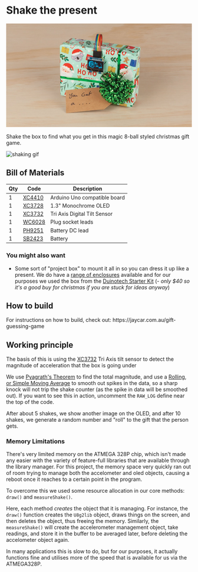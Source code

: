 # Shake the present

![hero image](hero.jpg)

Shake the box to find what you get in this magic 8-ball styled christmas gift game.

![shaking gif](shake.gif)

## Bill of Materials

| Qty | Code                                     | Description                  |
| --- | ---------------------------------------- | ---------------------------- |
| 1   | [XC4410](https://jaycar.com.au/p/XC4410) | Arduino Uno compatible board |
| 1   | [XC3728](https://jaycar.com.au/p/XC3728) | 1.3" Monochrome OLED         |
| 1   | [XC3732](https://jaycar.com.au/p/XC3732) | Tri Axis Digital Tilt Sensor |
| 1   | [WC6028](https://jaycar.com.au/p/WC6028) | Plug socket leads            |
| 1   | [PH9251](https://jaycar.com.au/p/PH9251) | Battery DC lead              |
| 1   | [SB2423](https://jaycar.com.au/p/SB2423) | Battery                      |

### You might also want

- Some sort of "project box" to mount it all in so you can dress it up like a present. We do have a [range of enclosures](https://www.jaycar.com.au/search?text=enclosures) available and for our purposes we used the box from the [Duinotech Starter Kit](XC3902) (- _only $40 so it's a good buy for christmas if you are stuck for ideas anyway_)

## How to build
<div id='instructions'>
For instructions on how to build, check out: https://jaycar.com.au/gift-guessing-game
</div>

## Working principle

The basis of this is using the [XC3732](https://jaycar.com.au/p/XC3732) Tri Axis tilt sensor to detect the magnitude of acceleration that the box is going under

We use [Pyagrath's Theorem](https://en.wikipedia.org/wiki/Pythagorean_theorem) to find the total magnitude, and use a [Rolling, or Simple Moving Average](https://www.investopedia.com/terms/s/sma.asp) to smooth out spikes in the data, so a sharp knock will not trip the shake counter (as the spike in data will be smoothed out). If you want to see this in action, uncomment the `RAW_LOG` define near the top of the code.

After about 5 shakes, we show another image on the OLED, and after 10 shakes, we generate a random number and "roll" to the gift that the person gets.

### Memory Limitations

There's very limited memory on the ATMEGA 328P chip, which isn't made any easier with the variety of feature-full libraries that are available through the library manager. For this project, the memory space very quickly ran out of room trying to manage both the accelometer and oled objects, causing a reboot once it reaches to a certain point in the program.

To overcome this we used some resource allocation in our core methods: `draw()` and `measureShake()`.

Here, each method _creates_ the object that it is managing. For instance, the `draw()` function  creates the `U8g2lib` object, draws things on the screen, and then deletes the object, thus freeing the memory. Similarly, the `measureShake()` will create the accelerometer management object, take readings, and store it in the buffer to be averaged later, before deleting the accelometer object again.

In many applications this is slow to do, but for our purposes, it actually functions fine and utilises more of the speed that is available for us via the ATMEGA328P.